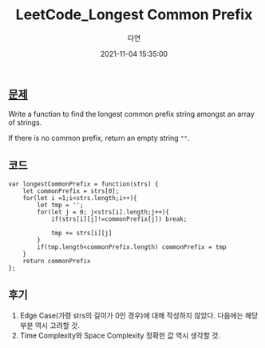 ﻿---
title: LeetCode_Longest Common Prefix
author: 다연
date: 2021-11-04 15:35:00
categories: [Algorithm, LeetCode]
tags: [LeetCode, easy, String]
pin: true
---

## [문제](https://leetcode.com/problems/longest-common-prefix/)
Write a function to find the longest common prefix string amongst an array of strings.

If there is no common prefix, return an empty string  `""`.
## 코드
```
var longestCommonPrefix = function(strs) {
    let commonPrefix = strs[0];
    for(let i =1;i<strs.length;i++){
        let tmp = '';
        for(let j = 0; j<strs[i].length;j++){
            if(strs[i][j]!=commonPrefix[j]) break;
            
            tmp += strs[i][j]
        }
        if(tmp.length<commonPrefix.length) commonPrefix = tmp
    }
    return commonPrefix
};
```
## 후기
1. Edge Case(가령 strs의 길이가 0인 경우)에 대해 작성하지 않았다. 다음에는 해당 부분 역시 고려할 것.
2. Time Complexity와 Space Complexity 정확한 값 역시 생각할 것. 


